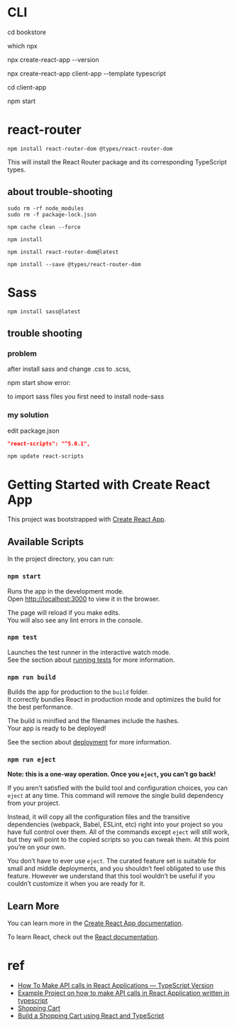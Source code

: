 # CLI

cd bookstore

which npx

npx create-react-app --version

npx create-react-app client-app --template typescript

cd client-app

npm start

# react-router

```
npm install react-router-dom @types/react-router-dom
```

This will install the React Router package and its corresponding TypeScript types.

## about trouble-shooting

```
sudo rm -rf node_modules
sudo rm -f package-lock.json

npm cache clean --force

npm install

npm install react-router-dom@latest

npm install --save @types/react-router-dom
```

# Sass

```
npm install sass@latest
```

## trouble shooting

### problem

after install sass and change .css to .scss,

npm start show error:

to import sass files you first need to install node-sass

### my solution

edit package.json

```json
"react-scripts": "^5.0.1",
```

```
npm update react-scripts
```

# Getting Started with Create React App

This project was bootstrapped with [Create React App](https://github.com/facebook/create-react-app).

## Available Scripts

In the project directory, you can run:

### `npm start`

Runs the app in the development mode.\
Open [http://localhost:3000](http://localhost:3000) to view it in the browser.

The page will reload if you make edits.\
You will also see any lint errors in the console.

### `npm test`

Launches the test runner in the interactive watch mode.\
See the section about [running tests](https://facebook.github.io/create-react-app/docs/running-tests) for more information.

### `npm run build`

Builds the app for production to the `build` folder.\
It correctly bundles React in production mode and optimizes the build for the best performance.

The build is minified and the filenames include the hashes.\
Your app is ready to be deployed!

See the section about [deployment](https://facebook.github.io/create-react-app/docs/deployment) for more information.

### `npm run eject`

**Note: this is a one-way operation. Once you `eject`, you can’t go back!**

If you aren’t satisfied with the build tool and configuration choices, you can `eject` at any time. This command will remove the single build dependency from your project.

Instead, it will copy all the configuration files and the transitive dependencies (webpack, Babel, ESLint, etc) right into your project so you have full control over them. All of the commands except `eject` will still work, but they will point to the copied scripts so you can tweak them. At this point you’re on your own.

You don’t have to ever use `eject`. The curated feature set is suitable for small and middle deployments, and you shouldn’t feel obligated to use this feature. However we understand that this tool wouldn’t be useful if you couldn’t customize it when you are ready for it.

## Learn More

You can learn more in the [Create React App documentation](https://facebook.github.io/create-react-app/docs/getting-started).

To learn React, check out the [React documentation](https://reactjs.org/).

# ref

- [How To Make API calls in React Applications — TypeScript Version](https://medium.com/bb-tutorials-and-thoughts/how-to-make-api-calls-in-react-applications-typescript-version-1800fc756966)
- [Example Project on how to make API calls in React Application written in typescript](https://github.com/bbachi/react-api-calls-example)
- [Shopping Cart](https://github.com/irvingvjuarez/yard-sale)
- [Build a Shopping Cart using React and TypeScript](https://irvingvjuarez.medium.com/build-a-shopping-cart-using-react-and-typescript-58d57170b4eb)

